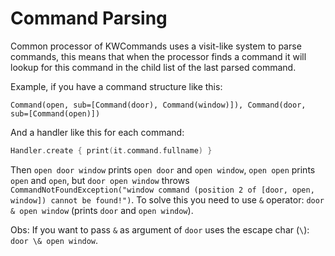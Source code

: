 # Command Parsing

Common processor of KWCommands uses a visit-like system to parse commands, this means that when the processor finds a command it will lookup for this command in the child list of the last parsed command.

Example, if you have a command structure like this:

`Command(open, sub=[Command(door), Command(window)]), Command(door, sub=[Command(open)])`

And a handler like this for each command: 

```kotlin 
Handler.create { print(it.command.fullname) }
```

Then `open door window` prints `open door` and `open window`, `open open` prints `open` and `open`, but `door open window` throws `CommandNotFoundException("window command (position 2 of [door, open, window]) cannot be found!")`. To solve this you need to use `&` operator: `door & open window` (prints `door` and `open window`).

Obs: If you want to pass `&` as argument of `door` uses the escape char (`\`): `door \& open window`.
